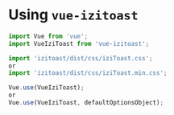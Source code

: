 # Using `vue-izitoast`

```javascript
import Vue from 'vue';
import VueIziToast from 'vue-izitoast';

import 'izitoast/dist/css/iziToast.css';
or
import 'izitoast/dist/css/iziToast.min.css';

Vue.use(VueIziToast);
or
Vue.use(VueIziToast, defaultOptionsObject);
```
